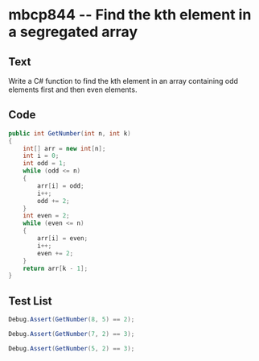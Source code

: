 # mbcp844 -- Find the kth element in a segregated array

## Text

Write a C# function to find the kth element in an array containing odd elements first and then even elements.

## Code

```csharp
public int GetNumber(int n, int k) 
{ 
    int[] arr = new int[n]; 
    int i = 0; 
    int odd = 1; 
    while (odd <= n) 
    { 
        arr[i] = odd; 
        i++; 
        odd += 2; 
    } 
    int even = 2; 
    while (even <= n) 
    { 
        arr[i] = even; 
        i++; 
        even += 2; 
    } 
    return arr[k - 1]; 
}
```

## Test List

```csharp
Debug.Assert(GetNumber(8, 5) == 2);
```

```csharp
Debug.Assert(GetNumber(7, 2) == 3);
```

```csharp
Debug.Assert(GetNumber(5, 2) == 3);
```

